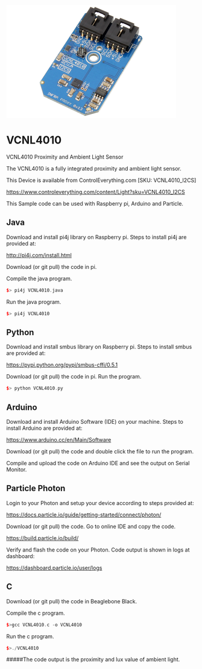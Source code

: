 [![VCNL4010](VCNL4010_I2CS.png)](https://www.controleverything.com/content/Light?sku=VCNL4010_I2CS)
# VCNL4010
VCNL4010 Proximity and Ambient Light Sensor

The VCNL4010 is a fully integrated proximity and ambient light sensor.

This Device is available from ControlEverything.com [SKU: VCNL4010_I2CS]

https://www.controleverything.com/content/Light?sku=VCNL4010_I2CS

This Sample code can be used with Raspberry pi, Arduino and Particle.

## Java
Download and install pi4j library on Raspberry pi. Steps to install pi4j are provided at:

http://pi4j.com/install.html

Download (or git pull) the code in pi.

Compile the java program.
```cpp
$> pi4j VCNL4010.java
```

Run the java program.
```cpp
$> pi4j VCNL4010
```

## Python
Download and install smbus library on Raspberry pi. Steps to install smbus are provided at:

https://pypi.python.org/pypi/smbus-cffi/0.5.1

Download (or git pull) the code in pi. Run the program.

```cpp
$> python VCNL4010.py
```

## Arduino
Download and install Arduino Software (IDE) on your machine. Steps to install Arduino are provided at:

https://www.arduino.cc/en/Main/Software

Download (or git pull) the code and double click the file to run the program.

Compile and upload the code on Arduino IDE and see the output on Serial Monitor.


## Particle Photon

Login to your Photon and setup your device according to steps provided at:

https://docs.particle.io/guide/getting-started/connect/photon/

Download (or git pull) the code. Go to online IDE and copy the code.

https://build.particle.io/build/

Verify and flash the code on your Photon. Code output is shown in logs at dashboard:

https://dashboard.particle.io/user/logs


## C

Download (or git pull) the code in Beaglebone Black.

Compile the c program.
```cpp
$>gcc VCNL4010.c -o VCNL4010
```
Run the c program.
```cpp
$>./VCNL4010
```
#####The code output is the proximity and lux value of ambient light.
